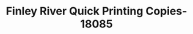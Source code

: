 ---
f_zip-code: 65721
f_state-code: MO
title: Finley River Quick Printing Copies-18085
f_phone: 417-582-0060
f_city-only: Ozark
f_address: 500 North 3Rd Street # A Ozark
f_location-unique-id: '18085'
slug: finley-river-quick-printing-copies-18085
updated-on: '2024-05-30T13:46:58.046Z'
created-on: '2024-05-30T13:36:59.803Z'
published-on: '2024-05-30T13:54:32.469Z'
f_city-state: cms/city/ozark-mo.md
f_company: cms/company/finley-river-quick-printing-copies.md
f_state: cms/state/missouri.md
layout: '[payday-loan].html'
tags: payday-loan
---
